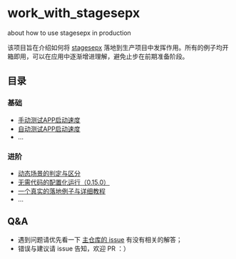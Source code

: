 # work_with_stagesepx

about how to use stagesepx in production

该项目旨在介绍如何将 [stagesepx](https://github.com/williamfzc/stagesepx) 落地到生产项目中发挥作用。所有的例子均开箱即用，可以在应用中逐渐增进理解，避免止步在前期准备阶段。

## 目录

### 基础

- [手动测试APP启动速度](./manual)
- [自动测试APP启动速度](./auto)
- ...

### 进阶

- [动态场景的判定与区分](./dynamic)
- [无需代码的配置化运行（0.15.0）](./run_with_config)
- [一个真实的落地例子与详细教程](https://github.com/150109514/stagesepx_with_keras)
- ...

## Q&A

- 遇到问题请优先看一下 [主仓库的 issue](https://github.com/williamfzc/stagesepx/issues) 有没有相关的解答；
- 错误与建议请 issue 告知，欢迎 PR ：）
